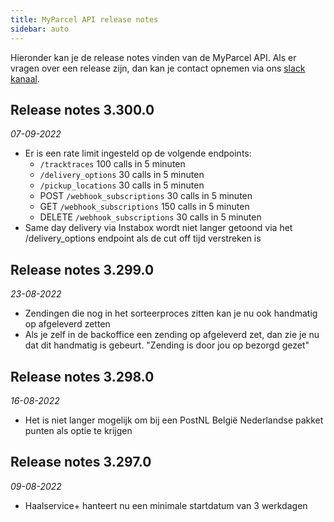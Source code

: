 ```yaml
---
title: MyParcel API release notes
sidebar: auto
---
```

Hieronder kan je de release notes vinden van de MyParcel API. Als er vragen over een release zijn, dan kan je contact opnemen via ons [slack kanaal](https://join.slack.com/t/myparcel-dev/shared_invite/enQtNDkyNTg3NzA1MjM4LWQ5MWE5MTQ3MDg4YjU5NzdjYjk0OTY1ZDJiYjU5YzJjNzk3Yzk3NGY0OWFkZDU4MDYwZDEyZDlhZTgzOWM1MjI/).

## Release notes 3.300.0
_07-09-2022_
* Er is een rate limit ingesteld op de volgende endpoints:
  * ```/tracktraces``` 100 calls in 5 minuten
  * ```/delivery_options``` 30 calls in 5 minuten
  * ```/pickup_locations``` 30 calls in 5 minuten
  * POST ```/webhook_subscriptions``` 30 calls in 5 minuten
  * GET ```/webhook_subscriptions``` 150 calls in 5 minuten
  * DELETE ```/webhook_subscriptions``` 30 calls in 5 minuten
* Same day delivery via Instabox wordt niet langer getoond via het /delivery_options endpoint als de cut off tijd verstreken is

## Release notes 3.299.0
_23-08-2022_
* Zendingen die nog in het sorteerproces zitten kan je nu ook handmatig op afgeleverd zetten
* Als je zelf in de backoffice een zending op afgeleverd zet, dan zie je nu dat dit handmatig is gebeurt. "Zending is door jou op bezorgd gezet"

## Release notes 3.298.0
_16-08-2022_
* Het is niet langer mogelijk om bij een PostNL België Nederlandse pakket punten als optie te krijgen

## Release notes 3.297.0
_09-08-2022_
* Haalservice+ hanteert nu een minimale startdatum van 3 werkdagen

